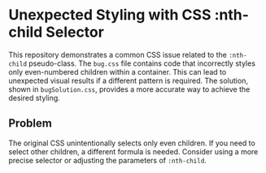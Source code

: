 # Unexpected Styling with CSS :nth-child Selector

This repository demonstrates a common CSS issue related to the `:nth-child` pseudo-class. The `bug.css` file contains code that incorrectly styles only even-numbered children within a container. This can lead to unexpected visual results if a different pattern is required.  The solution, shown in `bugSolution.css`, provides a more accurate way to achieve the desired styling.

## Problem
The original CSS unintentionally selects only even children. If you need to select other children, a different formula is needed.  Consider using a more precise selector or adjusting the parameters of `:nth-child`.